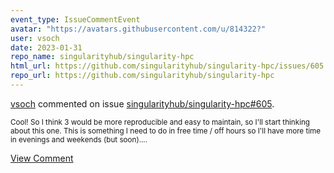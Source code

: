 ```yaml
---
event_type: IssueCommentEvent
avatar: "https://avatars.githubusercontent.com/u/814322?"
user: vsoch
date: 2023-01-31
repo_name: singularityhub/singularity-hpc
html_url: https://github.com/singularityhub/singularity-hpc/issues/605
repo_url: https://github.com/singularityhub/singularity-hpc
---
```


<a href='https://github.com/vsoch' target='_blank'>vsoch</a> commented on issue <a href='https://github.com/singularityhub/singularity-hpc/issues/605' target='_blank'>singularityhub/singularity-hpc#605</a>.

<small>Cool! So I think 3 would be more reproducible and easy to maintain, so I'll start thinking about this one. This is something I need to do in free time / off hours so I'll have more time in evenings and weekends (but soon)....</small>

<a href='https://github.com/singularityhub/singularity-hpc/issues/605' target='_blank'>View Comment</a>